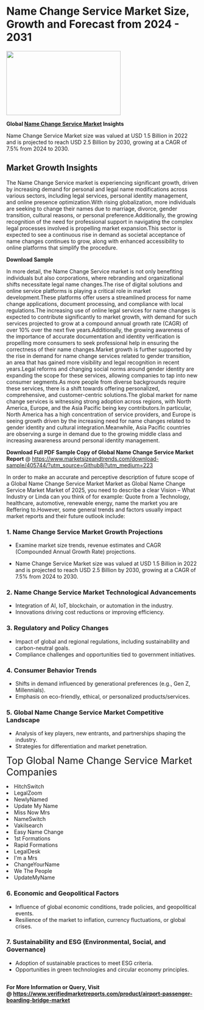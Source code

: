 <H1>Name Change Service Market Size, Growth and Forecast from 2024 - 2031</H1><img class="aligncenter size-medium wp-image-584254" src="https://thirdeyenews.in/wp-content/uploads/2024/09/Global-Market-Research-300x168.jpeg" alt="" width="300" height="168" /><p><strong>Global&nbsp;<a href="https://www.marketsizeandtrends.com/download-sample/405744/?utm_source=Github8j?utm_medium=223">Name Change Service Market</a> Insights</strong></p><p>Name Change Service Market size was valued at USD 1.5 Billion in 2022 and is projected to reach USD 2.5 Billion by 2030, growing at a CAGR of 7.5% from 2024 to 2030.</p><p><h2>Market Growth Insights</h2> <p>The Name Change Service market is experiencing significant growth, driven by increasing demand for personal and legal name modifications across various sectors, including legal services, personal identity management, and online presence optimization.With rising globalization, more individuals are seeking to change their names due to marriage, divorce, gender transition, cultural reasons, or personal preference.Additionally, the growing recognition of the need for professional support in navigating the complex legal processes involved is propelling market expansion.This sector is expected to see a continuous rise in demand as societal acceptance of name changes continues to grow, along with enhanced accessibility to online platforms that simplify the procedure.</p> <p><strong>Download Sample</strong></p> <p>In more detail, the Name Change Service market is not only benefiting individuals but also corporations, where rebranding and organizational shifts necessitate legal name changes.The rise of digital solutions and online service platforms is playing a critical role in market development.These platforms offer users a streamlined process for name change applications, document processing, and compliance with local regulations.The increasing use of online legal services for name changes is expected to contribute significantly to market growth, with demand for such services projected to grow at a compound annual growth rate (CAGR) of over 10% over the next five years.Additionally, the growing awareness of the importance of accurate documentation and identity verification is propelling more consumers to seek professional help in ensuring the correctness of their name changes.Market growth is further supported by the rise in demand for name change services related to gender transition, an area that has gained more visibility and legal recognition in recent years.Legal reforms and changing social norms around gender identity are expanding the scope for these services, allowing companies to tap into new consumer segments.As more people from diverse backgrounds require these services, there is a shift towards offering personalized, comprehensive, and customer-centric solutions.The global market for name change services is witnessing strong adoption across regions, with North America, Europe, and the Asia Pacific being key contributors.In particular, North America has a high concentration of service providers, and Europe is seeing growth driven by the increasing need for name changes related to gender identity and cultural integration.Meanwhile, Asia Pacific countries are observing a surge in demand due to the growing middle class and increasing awareness around personal identity management.<p><span class=""><strong>Download Full PDF Sample Copy of Global Name Change Service Market Report</strong> @ <a href="https://www.marketsizeandtrends.com/download-sample/405744/?utm_source=Github8j?utm_medium=223" target="_blank">https://www.marketsizeandtrends.com/download-sample/405744/?utm_source=Github8j?utm_medium=223</a></span></p><p>In order to make an accurate and perceptive description of future scope of a Global&nbsp;Name Change Service Market Market as Global&nbsp;Name Change Service Market Market of 2025, you need to describe a clear Vision &ndash; What Industry or Linda can you think of for example: Quote from a Technology, healthcare, automotive, renewable energy, name the market you are Reffering to.However, some general trends and factors usually impact market reports and their future outlook include:</p><h3>1.&nbsp;<strong>Name Change Service Market Growth Projections</strong></h3><ul><li>Examine market size trends, revenue estimates and CAGR (Compounded Annual Growth Rate) projections.</li><li><p>Name Change Service Market size was valued at USD 1.5 Billion in 2022 and is projected to reach USD 2.5 Billion by 2030, growing at a CAGR of 7.5% from 2024 to 2030.</p></li></ul><h3>2.&nbsp;<strong>Name Change Service Market Technological Advancements</strong></h3><ul><li>Integration of AI, IoT, blockchain, or automation in the industry.</li><li>Innovations driving cost reductions or improving efficiency.</li></ul><h3>3.&nbsp;<strong>Regulatory and Policy Changes</strong></h3><ul><li>Impact of global and regional regulations, including sustainability and carbon-neutral goals.</li><li>Compliance challenges and opportunities tied to government initiatives.</li></ul><h3>4.&nbsp;<strong>Consumer Behavior Trends</strong></h3><ul><li>Shifts in demand influenced by generational preferences (e.g., Gen Z, Millennials).</li><li>Emphasis on eco-friendly, ethical, or personalized products/services.</li></ul><h3>5.&nbsp;<strong>Global Name Change Service Market Competitive Landscape</strong></h3><ul><li>Analysis of key players, new entrants, and partnerships shaping the industry.</li><li>Strategies for differentiation and market penetration.</li></ul><p data-pm-slice="1 1 []"><span style="color: inherit; font-family: inherit; font-size: 25px;">Top Global Name Change Service Market Companies</span></p><div class="" data-test-id=""><p><li>HitchSwitch</li><li> LegalZoom</li><li> NewlyNamed</li><li> Update My Name</li><li> Miss Now Mrs</li><li> NameSwitch</li><li> Vakilsearch</li><li> Easy Name Change</li><li> 1st Formations</li><li> Rapid Formations</li><li> LegalDesk</li><li> I'm a Mrs</li><li> ChangeYourName</li><li> We The People</li><li> UpdateMyName</li></p></div><h3>6.&nbsp;<strong>Economic and Geopolitical Factors</strong></h3><ul><li>Influence of global economic conditions, trade policies, and geopolitical events.</li><li>Resilience of the market to inflation, currency fluctuations, or global crises.</li></ul><h3>7.&nbsp;<strong>Sustainability and ESG (Environmental, Social, and Governance)</strong></h3><ul><li>Adoption of sustainable practices to meet ESG criteria.</li><li>Opportunities in green technologies and circular economy principles.</li></ul><h2><strong style="font-size: 14px;">For More Information or Query, Visit @&nbsp;</strong><a style="background-color: #ffffff; font-size: 14px;" href="https://www.marketsizeandtrends.com/report/name-change-service-market/" target="_blank">https://www.verifiedmarketreports.com/product/airport-passenger-boarding-bridge-market</a></h2>